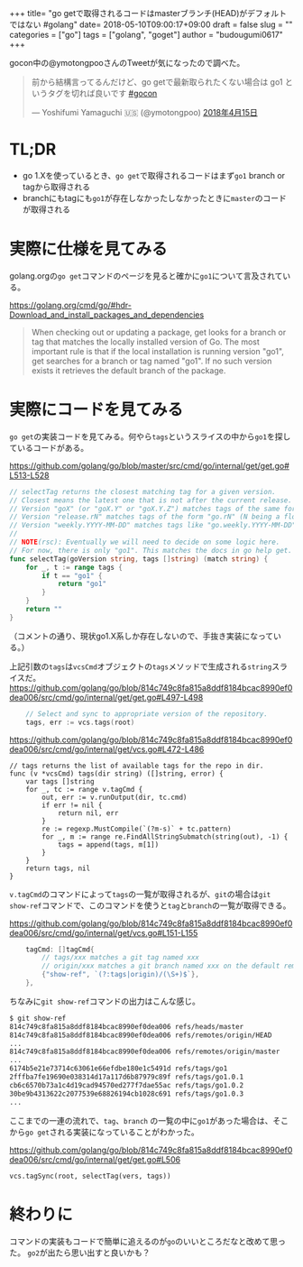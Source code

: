 +++
title= "go getで取得されるコードはmasterブランチ(HEAD)がデフォルトではない #golang"
date= 2018-05-10T09:00:17+09:00
draft = false
slug = ""
categories = ["go"]
tags = ["golang", "goget"]
author = "budougumi0617"
+++

gocon中の@ymotongpooさんのTweetが気になったので調べた。

<blockquote class="twitter-tweet" data-lang="ja"><p lang="ja" dir="ltr">前から結構言ってるんだけど、go getで最新取られたくない場合は go1 というタグを切れば良いです <a href="https://twitter.com/hashtag/gocon?src=hash&amp;ref_src=twsrc%5Etfw">#gocon</a></p>&mdash; Yoshifumi Yamaguchi 🇺🇸 (@ymotongpoo) <a href="https://twitter.com/ymotongpoo/status/985418278288764928?ref_src=twsrc%5Etfw">2018年4月15日</a></blockquote>
<script async src="https://platform.twitter.com/widgets.js" charset="utf-8"></script>


# TL;DR
- go 1.Xを使っているとき、`go get`で取得されるコードはまず`go1` branch or tagから取得される
- branchにもtagにも`go1`が存在しなかったしなかったときに`master`のコードが取得される

# 実際に仕様を見てみる

golang.orgの`go get`コマンドのページを見ると確かに`go1`について言及されている。

https://golang.org/cmd/go/#hdr-Download_and_install_packages_and_dependencies

> When checking out or updating a package, get looks for a branch or tag that matches the locally installed version of Go. The most important rule is that if the local installation is running version "go1", get searches for a branch or tag named "go1". If no such version exists it retrieves the default branch of the package.

# 実際にコードを見てみる

`go get`の実装コードを見てみる。何やら`tags`というスライスの中から`go1`を探しているコードがある。

https://github.com/golang/go/blob/master/src/cmd/go/internal/get/get.go#L513-L528

```go
// selectTag returns the closest matching tag for a given version.
// Closest means the latest one that is not after the current release.
// Version "goX" (or "goX.Y" or "goX.Y.Z") matches tags of the same form.
// Version "release.rN" matches tags of the form "go.rN" (N being a floating-point number).
// Version "weekly.YYYY-MM-DD" matches tags like "go.weekly.YYYY-MM-DD".
//
// NOTE(rsc): Eventually we will need to decide on some logic here.
// For now, there is only "go1". This matches the docs in go help get.
func selectTag(goVersion string, tags []string) (match string) {
	for _, t := range tags {
		if t == "go1" {
			return "go1"
		}
	}
	return ""
}
```

（コメントの通り、現状go1.X系しか存在しないので、手抜き実装になっている。）

上記引数の`tags`は`vcsCmd`オブジェクトの`tags`メソッドで生成される`string`スライスだ。
https://github.com/golang/go/blob/814c749c8fa815a8ddf8184bcac8990ef0dea006/src/cmd/go/internal/get/get.go#L497-L498

```go
	// Select and sync to appropriate version of the repository.
	tags, err := vcs.tags(root)
```

https://github.com/golang/go/blob/814c749c8fa815a8ddf8184bcac8990ef0dea006/src/cmd/go/internal/get/vcs.go#L472-L486

```
// tags returns the list of available tags for the repo in dir.
func (v *vcsCmd) tags(dir string) ([]string, error) {
	var tags []string
	for _, tc := range v.tagCmd {
		out, err := v.runOutput(dir, tc.cmd)
		if err != nil {
			return nil, err
		}
		re := regexp.MustCompile(`(?m-s)` + tc.pattern)
		for _, m := range re.FindAllStringSubmatch(string(out), -1) {
			tags = append(tags, m[1])
		}
	}
	return tags, nil
}
```

`v.tagCmd`のコマンドによって`tags`の一覧が取得されるが、`git`の場合は`git show-ref`コマンドで、このコマンドを使うと`tag`と`branch`の一覧が取得できる。

https://github.com/golang/go/blob/814c749c8fa815a8ddf8184bcac8990ef0dea006/src/cmd/go/internal/get/vcs.go#L151-L155

```go
	tagCmd: []tagCmd{
		// tags/xxx matches a git tag named xxx
		// origin/xxx matches a git branch named xxx on the default remote repository
		{"show-ref", `(?:tags|origin)/(\S+)$`},
	},
```

ちなみに`git show-ref`コマンドの出力はこんな感じ。

```bash
$ git show-ref
814c749c8fa815a8ddf8184bcac8990ef0dea006 refs/heads/master
814c749c8fa815a8ddf8184bcac8990ef0dea006 refs/remotes/origin/HEAD
...
814c749c8fa815a8ddf8184bcac8990ef0dea006 refs/remotes/origin/master
...
6174b5e21e73714c63061e66efdbe180e1c5491d refs/tags/go1
2fffba7fe19690e038314d17a117d6b87979c89f refs/tags/go1.0.1
cb6c6570b73a1c4d19cad94570ed277f7dae55ac refs/tags/go1.0.2
30be9b4313622c2077539e68826194cb1028c691 refs/tags/go1.0.3
...
```

ここまでの一連の流れで、`tag`、`branch` の一覧の中に`go1`があった場合は、そこから`go get`される実装になっていることがわかった。

https://github.com/golang/go/blob/814c749c8fa815a8ddf8184bcac8990ef0dea006/src/cmd/go/internal/get/get.go#L506

```
vcs.tagSync(root, selectTag(vers, tags))
```

# 終わりに
コマンドの実装もコードで簡単に追えるのが`go`のいいところだなと改めて思った。
`go2`が出たら思い出すと良いかも？

